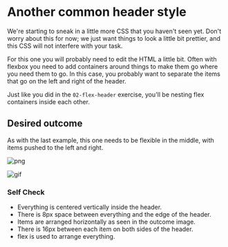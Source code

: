 # Another common header style

We're starting to sneak in a little more CSS that you haven't seen yet. Don't worry 
about this for now; we just want things to look a little bit prettier, and this CSS 
will not interfere with your task.

For this one you will probably need to edit the HTML a little bit. Often with 
flexbox you need to add containers around things to make them go where you need 
them to go. In this case, you probably want to separate the items that go on the 
left and right of the header.

Just like you did in the `02-flex-header` exercise, you'll be nesting flex 
containers inside each other.

## Desired outcome
As with the last example, this one needs to be flexible in the middle, with 
items pushed to the left and right.

![png](./desired-outcome.png)

![gif](./desired-outcome.gif)

### Self Check
- Everything is centered vertically inside the header.
- There is 8px space between everything and the edge of the header.
- Items are arranged horizontally as seen in the outcome image.
- There is 16px between each item on both sides of the header.
- flex is used to arrange everything.
